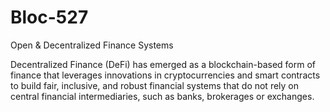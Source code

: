 # Bloc-527

Open &amp; Decentralized Finance Systems


Decentralized Finance (DeFi) has emerged as a blockchain-based form of finance that leverages innovations in cryptocurrencies and smart contracts to build fair, inclusive, and robust financial systems that do not rely on central financial intermediaries, such as banks, brokerages or exchanges. 
